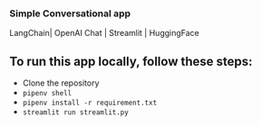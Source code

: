 ### Simple Conversational app

LangChain| OpenAI Chat | Streamlit | HuggingFace

## To run this app locally, follow these steps:

- Clone the repository
- `pipenv shell`
- `pipenv install -r requirement.txt`
- `streamlit run streamlit.py`
